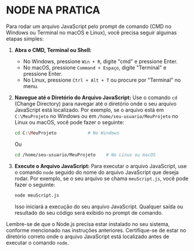 # NODE NA PRATICA
Para rodar um arquivo JavaScript pelo prompt de comando (CMD no Windows ou Terminal no macOS e Linux), você precisa seguir algumas etapas simples:

1. **Abra o CMD, Terminal ou Shell:**
   - No Windows, pressione `Win + R`, digite "cmd" e pressione Enter.
   - No macOS, pressione `Command + Espaço`, digite "Terminal" e pressione Enter.
   - No Linux, pressione `Ctrl + Alt + T` ou procure por "Terminal" no menu.

2. **Navegue até o Diretório do Arquivo JavaScript:**
   Use o comando `cd` (Change Directory) para navegar até o diretório onde o seu arquivo JavaScript está localizado. Por exemplo, se o arquivo está em `C:\MeuProjeto` no Windows ou em `/home/seu-usuario/MeuProjeto` no Linux ou macOS, você pode fazer o seguinte:

   ```bash
   cd C:\MeuProjeto            # No Windows
   ```

   Ou

   ```bash
   cd /home/seu-usuario/MeuProjeto    # No Linux ou macOS
   ```

3. **Execute o Arquivo JavaScript:**
   Para executar o arquivo JavaScript, use o comando `node` seguido do nome do arquivo JavaScript que deseja rodar. Por exemplo, se o seu arquivo se chama `meuScript.js`, você pode fazer o seguinte:

   ```bash
   node meuScript.js
   ```

   Isso iniciará a execução do seu arquivo JavaScript. Qualquer saída ou resultado do seu código será exibido no prompt de comando.

Lembre-se de que o Node.js precisa estar instalado no seu sistema, conforme mencionado nas instruções anteriores. Certifique-se de estar no diretório correto onde o arquivo JavaScript está localizado antes de executar o comando `node`.
